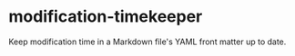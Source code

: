 # modification-timekeeper
Keep modification time in a Markdown file's YAML front matter up to date.
